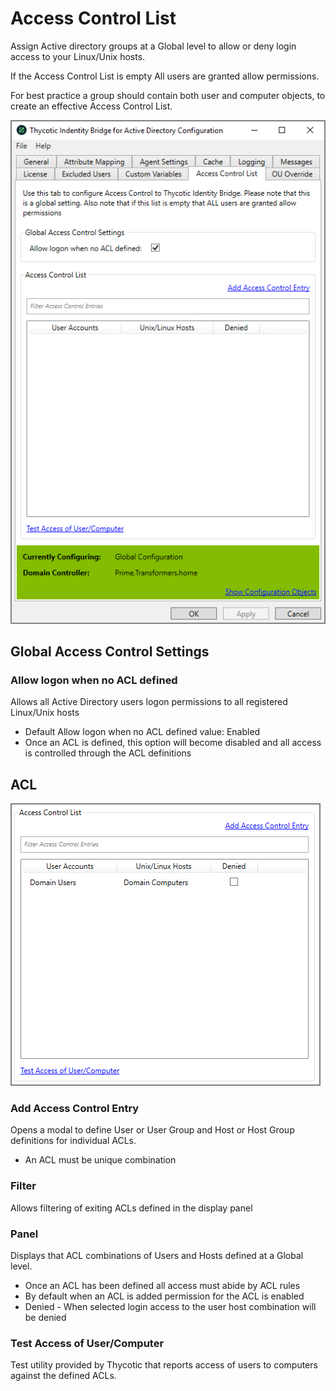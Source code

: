 [title]: # (Access Control List)
[tags]: # (panel)
[priority]: # (3)
# Access Control List

Assign Active directory groups at a Global level to allow or deny login access to your Linux/Unix hosts.

If the Access Control List is empty All users are granted allow permissions.

For best practice a group should contain both user and computer objects, to create an effective Access Control List.

![acl](../images/acl.png "Access Control List tab of the Bridge Configuration tool")

## Global Access Control Settings

### Allow logon when no ACL defined

Allows all Active Directory users logon permissions to all registered Linux/Unix hosts

* Default Allow logon when no ACL defined value: Enabled
* Once an ACL is defined, this option will become disabled and all access is controlled through the ACL definitions

## ACL

![acl](../images/acl-2.png "Access Control List tab showing users and groups")

### Add Access Control Entry

Opens a modal to define User or User Group and Host or Host Group definitions for individual ACLs.

* An ACL must be unique combination

### Filter

Allows filtering of exiting ACLs defined in the display panel

### Panel

Displays that ACL combinations of Users and Hosts defined at a Global level.

* Once an ACL has been defined all access must abide by ACL rules
* By default when an ACL is added permission for the ACL is enabled
* Denied - When selected login access to the user host combination will be denied

### Test Access of User/Computer

Test utility provided by Thycotic that reports access of users to computers against the defined ACLs.
